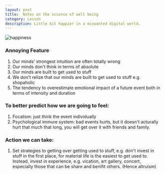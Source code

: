 ```yaml
---
layout: post
title:  Notes on the science of well being
category: Lesson 
description: Little bit happier in a miswanted digital world.
---
```


![happiness](https://images.unsplash.com/photo-1459369510627-9efbee1e6051)

### Annoying Feature

1. Our minds' strongest intuition are often totally wrong
2. Our minds don't think in terms of absolute
3. Our minds are built to get used to stuff
4. We don't relize that our minds are built to get used to stuff e.g. shopaholic
5. The tendency to overestimate emotional impact of a future event both in terms of intensity and duration
   
### To better predict how we are going to feel:

1. Focalism: just think the event individually
2. Psychological immure system: bad events hurts, but it doesn't acturally hurt that much that long, you will get over it with friends and family.

### Action we can take:

1. Set strategies to getting over getting used to stuff, e.g. don't invest in stuff in the first place, for material life is the easiest to get used to. Instead, invest in experience, e.g. vication, art gallery, concert, especially those that can be share and benifit others. (Hence altruism)